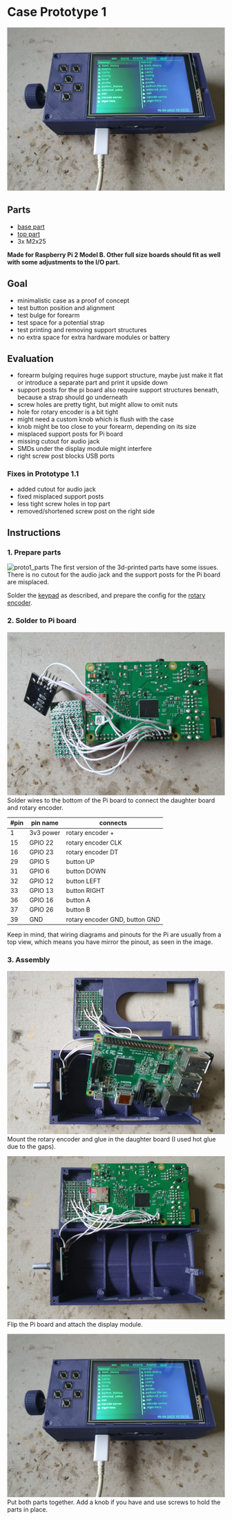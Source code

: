 Case Prototype 1
================

![proto1_final](proto1_final.jpg)

## Parts
* [base part](parts/Proto1.1-base.stl)
* [top part](parts/Proto1.1-top.stl)
* 3x M2x25

**Made for Raspberry Pi 2 Model B. Other full size boards should fit as well with some adjustments to the I/O part.**

## Goal

* minimalistic case as a proof of concept
* test button position and alignment
* test bulge for forearm
* test space for a potential strap
* test printing and removing support structures
* no extra space for extra hardware modules or battery

## Evaluation

* forearm bulging requires huge support structure, maybe just make it flat or introduce a separate part and print it
upside down
* support posts for the pi board also require support structures beneath, because a strap should go underneath
* screw holes are pretty tight, but might allow to omit nuts
* hole for rotary encoder is a bit tight
* might need a custom knob which is flush with the case
* knob might be too close to your forearm, depending on its size
* misplaced support posts for Pi board
* missing cutout for audio jack
* SMDs under the display module might interfere
* right screw post blocks USB ports

### Fixes in Prototype 1.1

* added cutout for audio jack
* fixed misplaced support posts
* less tight screw holes in top part
* removed/shortened screw post on the right side

## Instructions

### 1. Prepare parts

![proto1_parts](proto1_parts.jpg)
The first version of the 3d-printed parts have some issues. There is no cutout for the audio jack and the support posts
for the Pi board are misplaced. 

Solder the [keypad](../keypad.md) as described, and prepare the config for the [rotary encoder](../rotary-encoder.md).

### 2. Solder to Pi board

![proto1_soldering](proto1_soldering.jpg)
Solder wires to the bottom of the Pi board to connect the daughter board and rotary encoder. 

| #pin | pin name  | connects                       |
|------|-----------|--------------------------------|
| 1    | 3v3 power | rotary encoder +               |
| 15   | GPIO 22   | rotary encoder CLK             |
| 16   | GPIO 23   | rotary encoder DT              |
| 29   | GPIO 5    | button UP                      |
| 31   | GPIO 6    | button DOWN                    |
| 32   | GPIO 12   | button LEFT                    |
| 33   | GPIO 13   | button RIGHT                   |
| 36   | GPIO 16   | button A                       |
| 37   | GPIO 26   | button B                       |
| 39   | GND       | rotary encoder GND, button GND |

Keep in mind, that wiring diagrams and pinouts for the Pi are usually from a top view, which means you have mirror the
pinout, as seen in the image.

### 3. Assembly

![proto1_placing](proto1_placing.jpg)
Mount the rotary encoder and glue in the daughter board (I used hot glue due to the gaps).

![proto1_bottom](proto1_bottom.jpg)
Flip the Pi board and attach the display module.

![proto1_final](proto1_final.jpg)
Put both parts together. Add a knob if you have and use screws to hold the parts in place.
